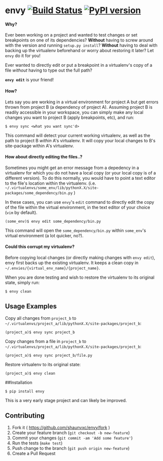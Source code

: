 # envy [![Build Status](https://travis-ci.org/shaunvxc/envy.svg?branch=master)](https://travis-ci.org/shaunvxc/envy) [![PyPI version](https://badge.fury.io/py/envy.svg)](https://badge.fury.io/py/envy)

#### Why?
Ever been working on a project and wanted to test changes or set breakpoints on one of its dependencies? **Without** having to screw around with the version and running `setup.py install`? **Without** having to deal with backing up the virtualenv beforehand or worry about restoring it later? Let `envy` do it for you!

Ever wanted to directly edit or put a breakpoint in a virtualenv's copy of a file *without* having to type out the full path?

**`envy edit`** is your friend!

#### How?
Lets say you are working in a virtual environment for project A but get errors thrown from project B (a dependency of project A).  Assuming project B is readily accessible in your workspace, you can simply make any local changes you want to project B (apply breakpoints, etc), and run:

    $ envy sync <what you want sync'd>
  
This command will detect your current working virtualenv, as well as the path to project B *within* A's virtualenv.  It will copy your local changes to B's site-package within A's virtualenv.

#### How about directly editing the files..?
Sometimes you might get an error message from a depedency in a virtualenv for which you do not have a local copy (or your local copy is of a different version).  To do this normally, you would have to point a text editor to the file's location within the virtualenv. (i.e. `~/.virtualenvs/some_env/lib/pythonX.X/site-packages/some_dependency/bin.py` )

In these cases, you can use `envy`'s `edit` command to directly edit the copy of the file within the virtual environment, in the text editor of your choice (`vim` by default).

    (some_env)$ envy edit some_dependency/bin.py

This command will open the `some_dependency/bin.py` within `some_env`'s virtual environment (a lot quicker, no?).

#### Could this corrupt my virtualenv?
Before copying local changes (or directly making changes with `envy edit`), envy first backs up the existing virtualenv.  It keeps a clean copy in `~/.envies/{virtual_env_name}/{project_name}`.

When you are done testing and wish to restore the virtualenv to its original state, simply run:
    
`$ envy clean`

## Usage Examples
Copy all changes from `project_b` to `~/.virtualenvs/project_a/lib/pythonX.X/site-packages/project_b`:

`(project_a)$ envy sync project_b `

Copy changes from a file in `project_b` to `~/.virtualenvs/project_a/lib/pythonX.X/site-packages/project_b`:

`(project_a)$ envy sync project_b/file.py`

Restore virtualenv to its original state:

`(project_a)$ envy clean`

##Installation

`$ pip install envy`

This is a very early stage project and can likely be improved.  

## Contributing
1. Fork it ( https://github.com/shaunvxc/envy/fork )
1. Create your feature branch (`git checkout -b new-feature`)
1. Commit your changes (`git commit -am 'Add some feature'`)
1. Run the tests (`make test`)
1. Push change to the branch (`git push origin new-feature`)
1. Create a Pull Request



